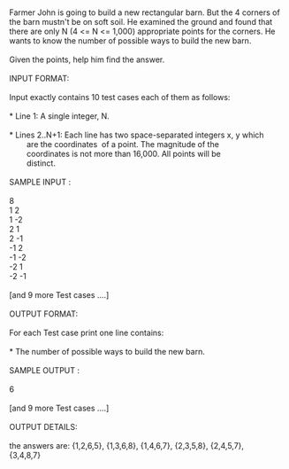 <p><br>Farmer John is going to build a new rectangular barn. But the 4 corners of &nbsp;<br>the barn mustn't be on soft soil. He examined the ground and found that &nbsp;<br>there are only N (4 &lt;= N &lt;= 1,000) appropriate points for the corners. He <br>wants to know the number of possible ways to build the new barn. <br>&nbsp;<br>Given the points, help him find the answer. <br>&nbsp;<br>INPUT FORMAT: <br>&nbsp;<br>Input exactly contains 10 test cases each of them as follows: <br>&nbsp;<br>* Line 1: A single integer, N. <br>&nbsp;<br>* Lines 2..N+1: Each line has two space-separated integers x, y which <br>&nbsp;&nbsp;&nbsp;&nbsp;&nbsp;&nbsp;&nbsp; are the coordinates&nbsp; of a point. The magnitude of the <br>&nbsp;&nbsp;&nbsp;&nbsp;&nbsp;&nbsp;&nbsp; coordinates is not more than 16,000. All points will be <br>&nbsp;&nbsp;&nbsp;&nbsp;&nbsp;&nbsp;&nbsp; distinct. <br>&nbsp;<br>SAMPLE INPUT : <br>&nbsp;<br>8 <br>1 2 <br>1 -2 <br>2 1 <br>2 -1 <br>-1 2 <br>-1 -2 <br>-2 1 <br>-2 -1 <br>&nbsp;<br>[and 9 more Test cases ....] <br>&nbsp;<br>OUTPUT FORMAT: <br>&nbsp;<br>For each Test case print one line contains: <br>&nbsp;<br>* The number of possible ways to build the new barn. <br>&nbsp;<br>SAMPLE OUTPUT : <br>&nbsp;<br>6 <br>&nbsp;<br>[and 9 more Test cases ....] <br>&nbsp;<br>OUTPUT DETAILS: <br>&nbsp;<br>the answers are: {1,2,6,5}, {1,3,6,8}, {1,4,6,7}, {2,3,5,8}, {2,4,5,7}, <br>{3,4,8,7}</p>